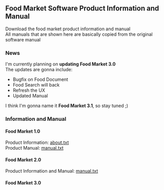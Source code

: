 ## Food Market Software Product Information and Manual

Download the food market product information and manual  
All manuals that are shown here are basically copied from the original software manual 

### News
I'm currently planning on **updating Food Market 3.0**  
The updates are gonna include:  
  - Bugfix on Food Document
  - Food Search will back
  - Refresh the UX
  - Updated Manual
  
I think I'm gonna name it **Food Market 3.1**, so stay tuned ;)  

### Information and Manual

#### Food Market 1.0
Product Information: [about.txt](https://raw.githubusercontent.com/daffarahman/food-market/gh-pages/docs/1.0/about.txt)  
Product Manual: [manual.txt](https://raw.githubusercontent.com/daffarahman/food-market/gh-pages/docs/1.0/manual.txt)  


#### Food Market 2.0
Product Information and Manual: [manual.txt](https://raw.githubusercontent.com/daffarahman/food-market/gh-pages/docs/2.0/manual.txt)  

#### Food Market 3.0
